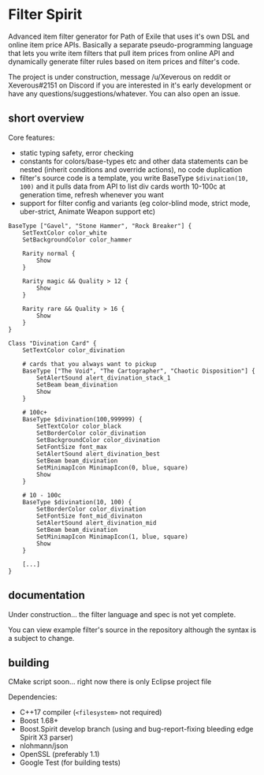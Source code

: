 # Filter Spirit

Advanced item filter generator for Path of Exile that uses it's own DSL and online item price APIs. Basically a separate pseudo-programming language that lets you write item filters that pull item prices from online API and dynamically generate filter rules based on item prices and filter's code.

The project is under construction, message /u/Xeverous on reddit or Xeverous#2151 on Discord if you are interested in it's early development or have any questions/suggestions/whatever. You can also open an issue.

## short overview

Core features:

- static typing safety, error checking
- constants for colors/base-types etc and other data
statements can be nested (inherit conditions and override actions), no code duplication
- filter's source code is a template, you write BaseType `$divination(10, 100)` and it pulls data from API to list div cards worth 10-100c at generation time, refresh whenever you want
- support for filter config and variants (eg color-blind mode, strict mode, uber-strict, Animate Weapon support etc)

```
BaseType ["Gavel", "Stone Hammer", "Rock Breaker"] {
    SetTextColor color_white
    SetBackgroundColor color_hammer

    Rarity normal {
        Show
    }

    Rarity magic && Quality > 12 {
        Show
    }

    Rarity rare && Quality > 16 {
        Show
    }
}

Class "Divination Card" {
    SetTextColor color_divination

    # cards that you always want to pickup
    BaseType ["The Void", "The Cartographer", "Chaotic Disposition"] {
        SetAlertSound alert_divination_stack_1
        SetBeam beam_divination
        Show
    }

    # 100c+
    BaseType $divination(100,999999) {
        SetTextColor color_black
        SetBorderColor color_divination
        SetBackgroundColor color_divination
        SetFontSize font_max
        SetAlertSound alert_divination_best
        SetBeam beam_divination
        SetMinimapIcon MinimapIcon(0, blue, square)
        Show
    }

    # 10 - 100c
    BaseType $divination(10, 100) {
        SetBorderColor color_divination
        SetFontSize font_mid_divinaton
        SetAlertSound alert_divination_mid
        SetBeam beam_divination
        SetMinimapIcon MinimapIcon(1, blue, square)
        Show
    }

    [...]
}
```

## documentation

Under construction... the filter language and spec is not yet complete.

You can view example filter's source in the repository although the syntax is a subject to change.

## building

CMake script soon... right now there is only Eclipse project file

Dependencies:

- C++17 compiler (`<filesystem>` not required)
- Boost 1.68+
- Boost.Spirit develop branch (using and bug-report-fixing bleeding edge Spirit X3 parser)
- nlohmann/json
- OpenSSL (preferably 1.1)
- Google Test (for building tests)
